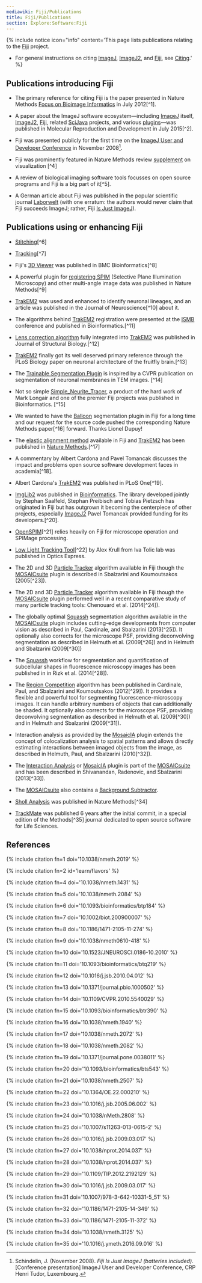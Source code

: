 ```yaml
---
mediawiki: Fiji/Publications
title: Fiji/Publications
section: Explore:Software:Fiji
---
```


{% include notice icon="info" content='This page lists publications relating to the [Fiji](/software/fiji) project.

-   For general instructions on citing [ImageJ](/software/imagej), [ImageJ2](/software/imagej2), and [Fiji](/software/fiji), see [Citing](/contribute/citing).' %}


## Publications introducing Fiji

-   The primary reference for citing Fiji is the paper presented in Nature Methods [Focus on Bioimage Informatics](http://www.nature.com/nmeth/focus/bioimageinformatics/index.html) in July 2012[^1].

<!-- -->

-   A paper about the ImageJ software ecosystem—including [ImageJ](/software/imagej) itself, [ImageJ2](/software/imagej2), [Fiji](/software/fiji), related [SciJava](/libs/scijava) projects, and various [plugins](/plugins)—was published in Molecular Reproduction and Development in July 2015[^2].

<!-- -->

-   Fiji was presented publicly for the first time on the [ImageJ User and Developer Conference](http://imagejconf.tudor.lu/archive/imagej-user-and-developer-conference-2008) in November 2008[^3].

<!-- -->

-   Fiji was prominently featured in Nature Methods review [supplement](http://www.nature.com/nmeth/journal/v7/n3s/index.html) on visualization [^4]

<!-- -->

-   A review of biological imaging software tools focusses on open source programs and Fiji is a big part of it[^5].

<!-- -->

-   A German article about Fiji was published in the popular scientific journal [Laborwelt](http://www.laborwelt.de/spezialthemen/bioinformatik/bildanalyse-mit-fiji.html) (with one erratum: the authors would never claim that Fiji succeeds ImageJ; rather, Fiji <u>Is Just ImageJ</u>).

## Publications using or enhancing Fiji

-   [Stitching](/plugins/image-stitching)[^6]

<!-- -->

-   [Tracking](/plugins/toast)[^7]

<!-- -->

-   Fiji's [3D Viewer](/plugins/3d-viewer) was published in BMC Bioinformatics[^8]

<!-- -->

-   A powerful plugin for [registering SPIM](/plugins/spim-registration) (Selective Plane Illumination Microscopy) and other multi-angle image data was published in Nature Methods[^9]

<!-- -->

-   [TrakEM2](/plugins/trakem2) was used and enhanced to identify neuronal lineages, and an article was published in the Journal of Neuroscience[^10] about it.

<!-- -->

-   The algorithms behind [TrakEM2](/plugins/trakem2) registration were presented at the [ISMB](http://www.iscb.org/ismb2010) conference and published in Bioinformatics.[^11]

<!-- -->

-   [Lens correction algorithm](/plugins/distortion-correction) fully integrated into [TrakEM2](/plugins/trakem2) was published in Journal of Structural Biology.[^12]

<!-- -->

-   [TrakEM2](/plugins/trakem2) finally got its well deserved primary reference through the PLoS Biology paper on neuronal architecture of the fruitfly brain.[^13]

<!-- -->

-   The [Trainable Segmentation Plugin](/plugins/trainable-segmentation) is inspired by a CVPR publication on segmentation of neuronal membranes in TEM images. [^14]

<!-- -->

-   Not so simple [Simple\_Neurite\_Tracer](/plugins/snt), a product of the hard work of Mark Longair and one of the premier Fiji projects was published in Bioinformatics. [^15]

<!-- -->

-   We wanted to have the [Balloon](/plugins/balloon) segmentation plugin in Fiji for a long time and our request for the source code pushed the corresponding Nature Methods paper[^16] forward. Thanks Lionel Dupuy!

<!-- -->

-   The [elastic alignment method](/plugins/elastic-alignment-and-montage) available in Fiji and [TrakEM2](/plugins/trakem2) has been published in [Nature Methods](http://www.nature.com/nmeth/journal/vaop/ncurrent/full/nmeth.2072.html).[^17]

<!-- -->

-   A commentary by Albert Cardona and Pavel Tomancak discusses the impact and problems open source software development faces in academia[^18].

<!-- -->

-   Albert Cardona's [TrakEM2](/plugins/trakem2) was published in PLoS One[^19].

<!-- -->

-   [ImgLib2](/libs/imglib2) was published in [Bioinformatics](http://bioinformatics.oxfordjournals.org/content/28/22/3009). The library developed jointly by Stephan Saalfeld, Stephan Preibisch and Tobias Pietzsch has originated in Fiji but has outgrown it becoming the centerpiece of other projects, especially [ImageJ2](/software/imagej2) Pavel Tomancak provided funding for its developers.[^20].

<!-- -->

-   [OpenSPIM](http://openspim.org)[^21] relies heavily on Fiji for microscope operation and SPIMage processing.

<!-- -->

-   [Low Light Tracking Tool](/plugins/low-light-tracking-tool)[^22] by Alex Krull from Iva Tolic lab was published in Optics Express.

<!-- -->

-   The 2D and 3D [Particle Tracker](/plugins/particle-tracker) algorithm available in Fiji though the [MOSAICsuite](/plugins/mosaicsuite) plugin is described in Sbalzarini and Koumoutsakos (2005[^23]).

<!-- -->

-   The 2D and 3D [Particle Tracker](/plugins/particle-tracker) algorithm available in Fiji though the [MOSAICsuite](/plugins/mosaicsuite) plugin performed well in a recent comparative study of many particle tracking tools: Chenouard et al. (2014[^24]).

<!-- -->

-   The globally optimal [Squassh](/plugins/squassh) segmentation algorithm available in the [MOSAICsuite](/plugins/mosaicsuite) plugin includes cutting-edge developments from computer vision as described in Paul, Cardinale, and Sbalzarini (2013[^25]). It optionally also corrects for the microscope PSF, providing deconvolving segmentation as described in Helmuth et al. (2009[^26]) and in Helmuth and Sbalzarini (2009[^30])

<!-- -->

-   The [Squassh](/plugins/squassh) workflow for segmentation and quantification of subcellular shapes in fluorescence microscopy images has been published in in Rizk et al. (2014[^28]).

<!-- -->

-   The [Region Competition](/plugins/region-competition) algorithm has been published in Cardinale, Paul, and Sbalzarini and Koumoutsakos (2012[^29]). It provides a flexible and powerful tool for segmenting fluorescence-microscopy images. It can handle arbitrary numbers of objects that can additionally be shaded. It optionally also corrects for the microscope PSF, providing deconvolving segmentation as described in Helmuth et al. (2009[^30]) and in Helmuth and Sbalzarini (2009[^31]).

<!-- -->

-   Interaction analysis as provided by the [MosaicIA](/plugins/interaction-analysis) plugin extends the concept of colocalization analysis to spatial patterns and allows directly estimating interactions between imaged objects from the image, as described in Helmuth, Paul, and Sbalzarini (2010[^32]).

<!-- -->

-   The [Interaction Analysis](/plugins/interaction-analysis) or [MosaicIA](/plugins/interaction-analysis) plugin is part of the [MOSAICsuite](/plugins/mosaicsuite) and has been described in Shivanandan, Radenovic, and Sbalzarini (2013[^33]).

<!-- -->

-   The [MOSAICsuite](/plugins/mosaicsuite) also contains a [Background Subtractor](/plugins/background-subtractor).

<!-- -->

-   [Sholl Analysis](/plugins/sholl-analysis) was published in Nature Methods[^34]

<!-- -->

-   [TrackMate](/plugins/trackmate) was published 6 years after the initial commit, in a special edition of the Methods[^35] journal dedicated to open source software for Life Sciences.

## References

{% include citation fn=1 doi='10.1038/nmeth.2019' %}

{% include citation fn=2 id='learn/flavors' %}

[^3]: Schindelin, J. (November 2008). *Fiji Is Just ImageJ (batteries included)*.  [Conference presentation] ImageJ User and Developer Conference, CRP Henri Tudor, Luxembourg.

{% include citation fn=4 doi='10.1038/nmeth.1431' %}

{% include citation fn=5 doi='10.1038/nmeth.2084' %}

{% include citation fn=6 doi='10.1093/bioinformatics/btp184' %}

{% include citation fn=7 doi='10.1002/biot.200900007' %}

{% include citation fn=8 doi='10.1186/1471-2105-11-274' %}

{% include citation fn=9 doi='10.1038/nmeth0610-418' %}

{% include citation fn=10 doi='10.1523/JNEUROSCI.0186-10.2010' %}

{% include citation fn=11 doi='10.1093/bioinformatics/btq219' %}

{% include citation fn=12 doi='10.1016/j.jsb.2010.04.012' %}

{% include citation fn=13 doi='10.1371/journal.pbio.1000502' %}

{% include citation fn=14 doi='10.1109/CVPR.2010.5540029' %}

{% include citation fn=15 doi='10.1093/bioinformatics/btr390' %}

{% include citation fn=16 doi='10.1038/nmeth.1940' %}

{% include citation fn=17 doi='10.1038/nmeth.2072' %}

{% include citation fn=18 doi='10.1038/nmeth.2082' %}

{% include citation fn=19 doi='10.1371/journal.pone.0038011' %}

{% include citation fn=20 doi='10.1093/bioinformatics/bts543' %}

{% include citation fn=21 doi='10.1038/nmeth.2507' %}

{% include citation fn=22 doi='10.1364/OE.22.000210' %}

{% include citation fn=23 doi='10.1016/j.jsb.2005.06.002' %}

{% include citation fn=24 doi='10.1038/nMeth.2808' %}

{% include citation fn=25 doi='10.1007/s11263-013-0615-2' %}

{% include citation fn=26 doi='10.1016/j.jsb.2009.03.017' %}

{% include citation fn=27 doi='10.1038/nprot.2014.037' %}

{% include citation fn=28 doi='10.1038/nprot.2014.037' %}

{% include citation fn=29 doi='10.1109/TIP.2012.2192129' %}

{% include citation fn=30 doi='10.1016/j.jsb.2009.03.017' %}

{% include citation fn=31 doi='10.1007/978-3-642-10331-5_51' %}

{% include citation fn=32 doi='10.1186/1471-2105-14-349' %}

{% include citation fn=33 doi='10.1186/1471-2105-11-372' %}

{% include citation fn=34 doi='10.1038/nmeth.3125' %}

{% include citation fn=35 doi='10.1016/j.ymeth.2016.09.016' %}